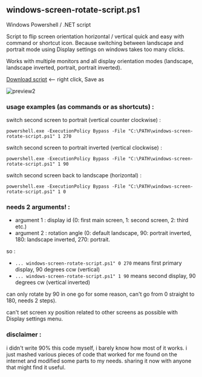 ## windows-screen-rotate-script.ps1

Windows Powershell / .NET script

Script to flip screen orientation horizontal / vertical quick and easy with command or shortcut icon. Because switching between landscape and portrait mode using Display settings on windows takes too many clicks.

Works with multiple monitors and all display orientation modes (landscape, landscape inverted, portrait, portrait inverted).


[Download script](https://raw.githubusercontent.com/gmiwoj/windows-screen-rotate-script.ps1/main/windows-screen-rotate-script.ps1) <-- right click, Save as



![preview2](https://support.content.office.net/en-us/media/96e92630-bbfe-4292-bbfc-fbb4a4908c8e.png)



### usage examples (as commands or as shortcuts) :

switch second screen to portrait (vertical counter clockwise) :

`powershell.exe -ExecutionPolicy Bypass -File "C:\PATH\windows-screen-rotate-script.ps1" 1 270`

switch second screen to portrait inverted (vertical clockwise) :

`powershell.exe -ExecutionPolicy Bypass -File "C:\PATH\windows-screen-rotate-script.ps1" 1 90`

switch second screen back to landscape (horizontal) :

`powershell.exe -ExecutionPolicy Bypass -File "C:\PATH\windows-screen-rotate-script.ps1" 1 0`



### needs 2 arguments! :
- argument 1 : display id (0: first main screen, 1: second screen, 2: third etc.)
- argument 2 : rotation angle (0: default landscape, 90: portrait inverted, 180: landscape inverted, 270: portrait. 

so :

- `... windows-screen-rotate-script.ps1" 0 270` means first primary display, 90 degrees ccw (vertical)
- `... windows-screen-rotate-script.ps1" 1 90`  means second display, 90 degrees cw (vertical inverted)


can only rotate by 90 in one go for some reason, can't go from 0 straight to 180, needs 2 steps).

can't set screen xy position related to other screens as possible with Display settings menu. 



### disclaimer :

i didn't write 90% this code myself, i barely know how most of it works. i just mashed various pieces of code that worked for me found on the internet and modified some parts to my needs. sharing it now with anyone that might find it useful.
